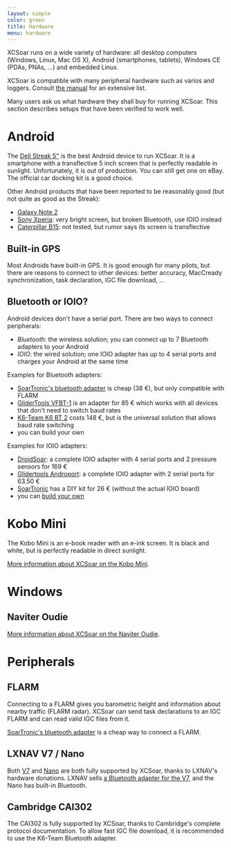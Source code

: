 ```yaml
---
layout: simple
color: green
title: Hardware
menu: hardware
---
```


XCSoar runs on a wide variety of hardware: all desktop computers
(Windows, Linux, Mac OS X), Android (smartphones, tablets), Windows CE
(PDAs, PNAs, ...) and embedded Linux.

XCSoar is compatible with many peripheral hardware such as varios and
loggers.  Consult [the manual](/discover/manual.html) for an extensive
list.

Many users ask us what hardware they shall buy for running XCSoar.
This section describes setups that have been verified to work well.

# Android

The [Dell Streak 5"](https://en.wikipedia.org/wiki/Dell_Streak) is the
best Android device to run XCSoar.  It is a smartphone with a transflective 5
inch screen that is perfectly readable in sunlight.  Unfortunately, it
is out of production.  You can still get one on eBay.  The official car
docking kit is a good choice.

Other Android products that have been reported to be reasonably good
(but not quite as good as the Streak):

- [Galaxy Note 2](http://www.samsung.com/galaxynoteII/)
- [Sony Xperia](http://www.sonymobile.com/gb/xperia/): very bright
  screen, but broken Bluetooth, use IOIO instead
- [Caterpillar B15](http://catphones.com/b15-smartphone): not tested,
  but rumor says its screen is transflective

## Built-in GPS

Most Androids have built-in GPS.  It is good enough for many pilots,
but there are reasons to connect to other devices: better accuracy,
MacCready synchronization, task declaration, IGC file download, ...

## Bluetooth or IOIO?

Android devices don't have a serial port.  There are two ways to
connect peripherals:

- *Bluetooth*: the wireless solution; you can connect up to 7
  Bluetooth adapters to your Android
- *IOIO*: the wired solution; one IOIO adapter has up to 4 serial
  ports and charges your Android at the same time

Examples for Bluetooth adapters:

- [SoarTronic's bluetooth adapter](http://www.soartronic.net/) is cheap (38 €), but only compatible with FLARM
- [GliderTools VFBT-1](http://www.glidertools.com/products/bluetooth-modul-pro-spojeni-loggeru-a-pda/)
  is an adapter for 85 € which works with all devices that don't need
  to switch baud rates
- [K6-Team K6 BT 2](http://www.k6-team.de/index.php?a=165) costs 148
  €, but is the universal solution that allows baud rate switching
- you can build your own

Examples for IOIO adapters:

- [DroidSoar](http://www.tvlnet.de/): a complete IOIO adapter with 4
  serial ports and 2 pressure sensors for 169 €
- [Glidertools Androport](http://www.glidertools.com/products/androport/):
  a complete IOIO adapter with 2 serial ports for 63.50 €
- [SoarTronic](http://www.soartronic.net/) has a DIY kit for 26 €
  (without the actual IOIO board)
- you can [build your own](https://github.com/ytai/ioio/wiki)

# Kobo Mini

The Kobo Mini is an e-book reader with an e-ink screen.  It is black
and white, but is perfectly readable in direct sunlight.

[More information about XCSoar on the Kobo Mini](http://max.kellermann.name/projects/xcsoar/kobo.html).

# Windows

## Naviter Oudie

[More information about XCSoar on the Naviter Oudie](oudie.html).

# Peripherals

## FLARM

Connecting to a FLARM gives you barometric height and information
about nearby traffic (FLARM radar).  XCSoar can send task declarations
to an IGC FLARM and can read valid IGC files from it.

[SoarTronic's bluetooth adapter](http://www.soartronic.net/) is a
cheap way to connect a FLARM.

## LXNAV V7 / Nano

Both [V7](http://www.lxnav.com/products/v7-v7d.html) and
[Nano](http://www.lxnav.com/products/nano.html) are both fully
supported by XCSoar, thanks to LXNAV's hardware donations.  LXNAV
sells
[a Bluetooth adapter for the V7](http://www.lxnav.com/accessories/v7-bluetooth.html),
and the Nano has built-in Bluetooth.

## Cambridge CAI302

The CAI302 is fully supported by XCSoar, thanks to Cambridge's
complete protocol documentation.  To allow fast IGC file download, it
is recommended to use the K6-Team Bluetooth adapter.
